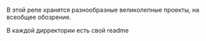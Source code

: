 В этой репе хранятся разнообразные великолепные проекты, на всеобщее обозрение.

В каждой дирректории есть свой readme
